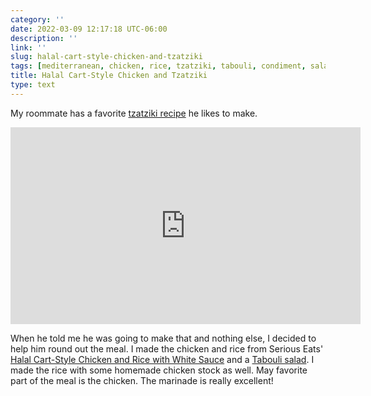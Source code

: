 ```yaml
---
category: ''
date: 2022-03-09 12:17:18 UTC-06:00
description: ''
link: ''
slug: halal-cart-style-chicken-and-tzatziki
tags: [mediterranean, chicken, rice, tzatziki, tabouli, condiment, salad, youtube, seriouseats, themediterraneandish]
title: Halal Cart-Style Chicken and Tzatziki
type: text
---
```

My roommate has a favorite [tzatziki recipe](https://www.youtube.com/watch?v=OOkL5d8t1sM) he likes to make.

<iframe width="560" height="315" src="https://www.youtube-nocookie.com/embed/OOkL5d8t1sM" title="YouTube video player" frameborder="0" allow="accelerometer; autoplay; clipboard-write; encrypted-media; gyroscope; picture-in-picture" allowfullscreen></iframe>

When he told me he was going to make that and nothing else, I decided to help him round out the meal. 
I made the chicken and rice from Serious Eats' [Halal Cart-Style Chicken and Rice with White Sauce](https://www.seriouseats.com/serious-eats-halal-cart-style-chicken-and-rice-white-sauce-recipe) and a [Tabouli salad](https://www.themediterraneandish.com/tabouli-salad/).
I made the rice with some homemade chicken stock as well.
May favorite part of the meal is the chicken. 
The marinade is really excellent!
